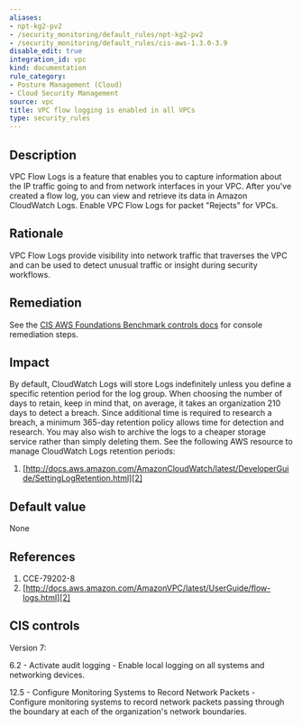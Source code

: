 ```yaml
---
aliases:
- npt-kg2-pv2
- /security_monitoring/default_rules/npt-kg2-pv2
- /security_monitoring/default_rules/cis-aws-1.3.0-3.9
disable_edit: true
integration_id: vpc
kind: documentation
rule_category:
- Posture Management (Cloud)
- Cloud Security Management
source: vpc
title: VPC flow logging is enabled in all VPCs
type: security_rules
---
```


## Description

VPC Flow Logs is a feature that enables you to capture information about the IP traffic going to and from network interfaces in your VPC. After you've created a flow log, you can view and retrieve its data in Amazon CloudWatch Logs. Enable VPC Flow Logs for packet "Rejects" for VPCs.

## Rationale

VPC Flow Logs provide visibility into network traffic that traverses the VPC and can be used to detect unusual traffic or insight during security workflows.

## Remediation

See the [CIS AWS Foundations Benchmark controls docs][1] for console remediation steps.

## Impact

By default, CloudWatch Logs will store Logs indefinitely unless you define a specific retention period for the log group. When choosing the number of days to retain, keep in mind that, on average, it takes an organization 210 days to detect a breach. Since additional time is required to research a breach, a minimum 365-day retention policy allows time for detection and research. You may also wish to archive the logs to a cheaper storage service rather than simply deleting them. See the following AWS resource to manage CloudWatch Logs retention periods: 

1. [http://docs.aws.amazon.com/AmazonCloudWatch/latest/DeveloperGuide/SettingLogRetention.html][2]

## Default value

None

## References

1. CCE-79202-8 
2. [http://docs.aws.amazon.com/AmazonVPC/latest/UserGuide/flow-logs.html][2]

## CIS controls

Version 7:

6.2 - Activate audit logging - Enable local logging on all systems and networking devices.

12.5 - Configure Monitoring Systems to Record Network Packets - Configure monitoring systems to record network packets passing through the boundary at each of the organization's network boundaries.

[1]: https://docs.aws.amazon.com/config/latest/developerguide/operational-best-practices-for-cis_aws_benchmark_level_1.html
[2]: http://docs.aws.amazon.com/AmazonVPC/latest/UserGuide/flow-logs.html
